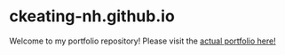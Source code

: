 # ckeating-nh.github.io
Welcome to my portfolio repository! Please visit the [actual portfolio here!](https://ckeating-nh.github.io/)
